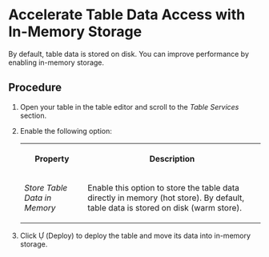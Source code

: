 <!-- loio407d1dff76a842699ea08c17eb8748dd -->

<link rel="stylesheet" type="text/css" href="../css/sap-icons.css"/>

# Accelerate Table Data Access with In-Memory Storage

By default, table data is stored on disk. You can improve performance by enabling in-memory storage.



## Procedure

1.  Open your table in the table editor and scroll to the *Table Services* section.

2.  Enable the following option:


    <table>
    <tr>
    <th valign="top">

    Property
    
    </th>
    <th valign="top">

    Description
    
    </th>
    </tr>
    <tr>
    <td valign="top">
    
    *Store Table Data in Memory*
    
    </td>
    <td valign="top">
    
    Enable this option to store the table data directly in memory \(hot store\). By default, table data is stored on disk \(warm store\).
    
    </td>
    </tr>
    </table>
    
3.  Click <span class="SAP-icons"></span> \(Deploy\) to deploy the table and move its data into in-memory storage.


